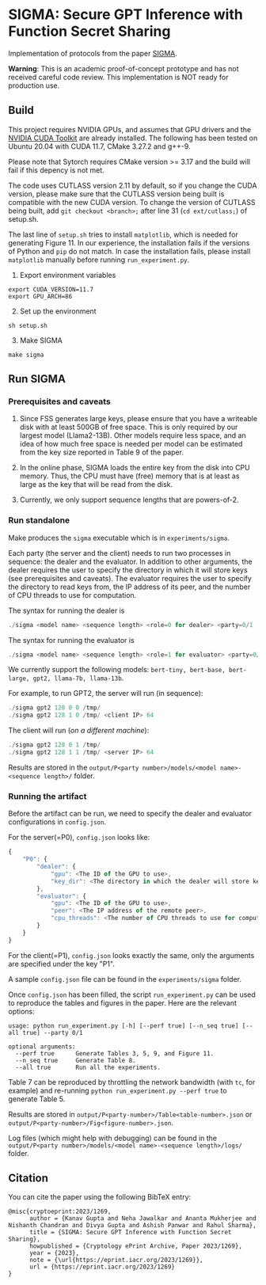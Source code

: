 
# SIGMA: Secure GPT Inference with Function Secret Sharing

Implementation of protocols from the paper [SIGMA](https://eprint.iacr.org/2023/1269).

**Warning**: This is an academic proof-of-concept prototype and has not received careful code review. This implementation is NOT ready for production use.

## Build

This project requires NVIDIA GPUs, and assumes that GPU drivers and the [NVIDIA CUDA Toolkit](https://docs.nvidia.com/cuda/) are already installed. The following has been tested on Ubuntu 20.04 with CUDA 11.7, CMake 3.27.2 and g++-9. 

Please note that Sytorch requires CMake version >= 3.17 and the build will fail if this depency is not met. 

The code uses CUTLASS version 2.11 by default, so if you change the CUDA version, please make sure that the CUTLASS version being built is compatible with the new CUDA version. To change the version of CUTLASS being built, add `git checkout <branch>;` after line 31 (`cd ext/cutlass;`) of setup.sh.

The last line of `setup.sh` tries to install `matplotlib`, which is needed for generating Figure 11. In our experience, the installation fails if the versions of Python and `pip` do not match. In case the installation fails, please install `matplotlib` manually before running `run_experiment.py`.

1. Export environment variables

```
export CUDA_VERSION=11.7
export GPU_ARCH=86
```

2. Set up the environment

```
sh setup.sh
```

3. Make SIGMA

```
make sigma
```

## Run SIGMA

### Prerequisites and caveats

1. Since FSS generates large keys, please ensure that you have a writeable disk with at least 500GB of free space. This is only required by our largest model (Llama2-13B). Other models require less space, and an idea of how much free space is needed per model can be estimated from the key size reported in Table 9 of the paper.

2. In the online phase, SIGMA loads the entire key from the disk into CPU memory. Thus, the CPU must have (free) memory that is at least as large as the key that will be read from the disk.

3. Currently, we only support sequence lengths that are powers-of-2.


### Run standalone

Make produces the `sigma` executable which is in `experiments/sigma`.

Each party (the server and the client) needs to run two processes in sequence: the dealer and the evaluator. In addition to other arguments, the dealer requires the user to specify the directory in which it will store keys (see prerequisites and caveats). The evaluator requires the user to specify the directory to read keys from, the IP address of its peer, and the number of CPU threads to use for computation.

The syntax for running the dealer is 
```javascript
./sigma <model name> <sequence length> <role=0 for dealer> <party=0/1 (server/client)> <key directory>
```

The syntax for running the evaluator is 
```javascript
./sigma <model name> <sequence length> <role=1 for evaluator> <party=0/1 (server/client)> <key directory> <peer IP> <CPU threads>`
```

We currently support the following models: `bert-tiny, bert-base, bert-large, gpt2, llama-7b, llama-13b`.

For example, to run GPT2, the server will run (in sequence):
```javascript
./sigma gpt2 128 0 0 /tmp/
./sigma gpt2 128 1 0 /tmp/ <client IP> 64
```

The client will run (_on a different machine_):
```javascript
./sigma gpt2 128 0 1 /tmp/
./sigma gpt2 128 1 1 /tmp/ <server IP> 64
```

Results are stored in the `output/P<party number>/models/<model name>-<sequence length>/` folder.

### Running the artifact

Before the artifact can be run, we need to specify the dealer and evaluator configurations in `config.json`. 

For the server(=P0), `config.json` looks like:
```javascript
{
    "P0": {
        "dealer": {
            "gpu": <The ID of the GPU to use>,
            "key_dir": <The directory in which the dealer will store keys>
        },
        "evaluator": {
            "gpu": <The ID of the GPU to use>,
            "peer": <The IP address of the remote peer>,
            "cpu_threads": <The number of CPU threads to use for computation>
        }
    }
}
```

For the client(=P1), `config.json` looks exactly the same, only the arguments are specified under the key "P1".

A sample `config.json` file can be found in the `experiments/sigma` folder.

Once `config.json` has been filled, the script `run_experiment.py` can be used to reproduce the tables and figures in the paper. Here are the relevant options:

```
usage: python run_experiment.py [-h] [--perf true] [--n_seq true] [--all true] --party 0/1

optional arguments:
  --perf true      Generate Tables 3, 5, 9, and Figure 11.
  --n_seq true     Generate Table 8.
  --all true       Run all the experiments.
```

Table 7 can be reproduced by throttling the network bandwidth (with `tc`, for example) and re-running `python run_experiment.py --perf true` to generate Table 5. 

Results are stored in `output/P<party-number>/Table<table-number>.json` or `output/P<party-number>/Fig<figure-number>.json`. 

Log files (which might help with debugging) can be found in the `output/P<party number>/models/<model name>-<sequence length>/logs/` folder.


## Citation

You can cite the paper using the following BibTeX entry:

```
@misc{cryptoeprint:2023/1269,
      author = {Kanav Gupta and Neha Jawalkar and Ananta Mukherjee and Nishanth Chandran and Divya Gupta and Ashish Panwar and Rahul Sharma},
      title = {SIGMA: Secure GPT Inference with Function Secret Sharing},
      howpublished = {Cryptology ePrint Archive, Paper 2023/1269},
      year = {2023},
      note = {\url{https://eprint.iacr.org/2023/1269}},
      url = {https://eprint.iacr.org/2023/1269}
}
```

